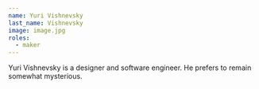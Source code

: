 ```yaml
---
name: Yuri Vishnevsky
last_name: Vishnevsky
image: image.jpg
roles:
  - maker
---
```

Yuri Vishnevsky is a designer and software engineer. He prefers to remain somewhat mysterious.